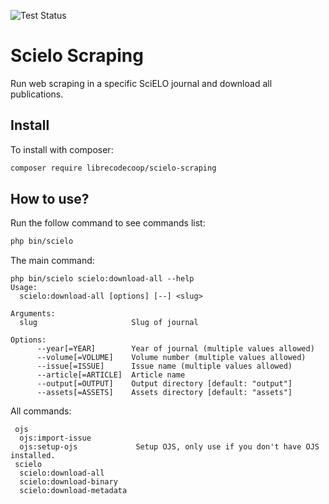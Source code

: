 ![Test Status](https://github.com/librecodecoop/scielo-scraping/workflows/ci/badge.svg?branch=main)

# Scielo Scraping

Run web scraping in a specific SciELO journal and download all publications.

## Install

To install with composer:

```sh
composer require librecodecoop/scielo-scraping
```

## How to use?

Run the follow command to see commands list:

```bash
php bin/scielo
```

The main command:
```
php bin/scielo scielo:download-all --help
Usage:
  scielo:download-all [options] [--] <slug>

Arguments:
  slug                     Slug of journal

Options:
      --year[=YEAR]        Year of journal (multiple values allowed)
      --volume[=VOLUME]    Volume number (multiple values allowed)
      --issue[=ISSUE]      Issue name (multiple values allowed)
      --article[=ARTICLE]  Article name
      --output[=OUTPUT]    Output directory [default: "output"]
      --assets[=ASSETS]    Assets directory [default: "assets"]

```

All commands:

```
 ojs
  ojs:import-issue          
  ojs:setup-ojs             Setup OJS, only use if you don't have OJS installed.
 scielo
  scielo:download-all       
  scielo:download-binary    
  scielo:download-metadata  
```
